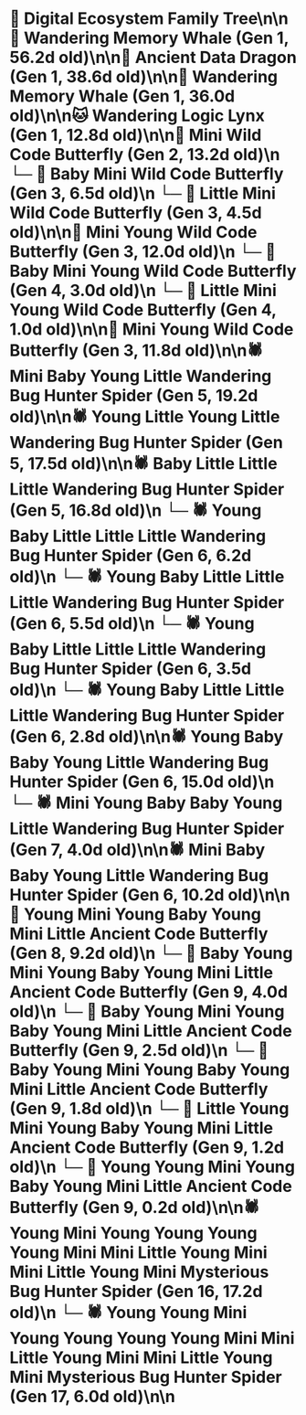 # 🌳 Digital Ecosystem Family Tree\n\n🐋 Wandering Memory Whale (Gen 1, 56.2d old)\n\n🐉 Ancient Data Dragon (Gen 1, 38.6d old)\n\n🐋 Wandering Memory Whale (Gen 1, 36.0d old)\n\n🐱 Wandering Logic Lynx (Gen 1, 12.8d old)\n\n🦋 Mini Wild Code Butterfly (Gen 2, 13.2d old)\n  └─ 🦋 Baby Mini Wild Code Butterfly (Gen 3, 6.5d old)\n  └─ 🦋 Little Mini Wild Code Butterfly (Gen 3, 4.5d old)\n\n🦋 Mini Young Wild Code Butterfly (Gen 3, 12.0d old)\n  └─ 🦋 Baby Mini Young Wild Code Butterfly (Gen 4, 3.0d old)\n  └─ 🦋 Little Mini Young Wild Code Butterfly (Gen 4, 1.0d old)\n\n🦋 Mini Young Wild Code Butterfly (Gen 3, 11.8d old)\n\n🕷️ Mini Baby Young Little Wandering Bug Hunter Spider (Gen 5, 19.2d old)\n\n🕷️ Young Little Young Little Wandering Bug Hunter Spider (Gen 5, 17.5d old)\n\n🕷️ Baby Little Little Little Wandering Bug Hunter Spider (Gen 5, 16.8d old)\n  └─ 🕷️ Young Baby Little Little Little Wandering Bug Hunter Spider (Gen 6, 6.2d old)\n  └─ 🕷️ Young Baby Little Little Little Wandering Bug Hunter Spider (Gen 6, 5.5d old)\n  └─ 🕷️ Young Baby Little Little Little Wandering Bug Hunter Spider (Gen 6, 3.5d old)\n  └─ 🕷️ Young Baby Little Little Little Wandering Bug Hunter Spider (Gen 6, 2.8d old)\n\n🕷️ Young Baby Baby Young Little Wandering Bug Hunter Spider (Gen 6, 15.0d old)\n  └─ 🕷️ Mini Young Baby Baby Young Little Wandering Bug Hunter Spider (Gen 7, 4.0d old)\n\n🕷️ Mini Baby Baby Young Little Wandering Bug Hunter Spider (Gen 6, 10.2d old)\n\n🦋 Young Mini Young Baby Young Mini Little Ancient Code Butterfly (Gen 8, 9.2d old)\n  └─ 🦋 Baby Young Mini Young Baby Young Mini Little Ancient Code Butterfly (Gen 9, 4.0d old)\n  └─ 🦋 Baby Young Mini Young Baby Young Mini Little Ancient Code Butterfly (Gen 9, 2.5d old)\n  └─ 🦋 Baby Young Mini Young Baby Young Mini Little Ancient Code Butterfly (Gen 9, 1.8d old)\n  └─ 🦋 Little Young Mini Young Baby Young Mini Little Ancient Code Butterfly (Gen 9, 1.2d old)\n  └─ 🦋 Young Young Mini Young Baby Young Mini Little Ancient Code Butterfly (Gen 9, 0.2d old)\n\n🕷️ Young Mini Young Young Young Young Mini Mini Little Young Mini Mini Little Young Mini Mysterious Bug Hunter Spider (Gen 16, 17.2d old)\n  └─ 🕷️ Young Young Mini Young Young Young Young Mini Mini Little Young Mini Mini Little Young Mini Mysterious Bug Hunter Spider (Gen 17, 6.0d old)\n\n